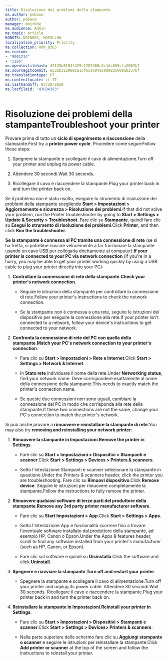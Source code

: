 ```yaml
---
title: Risoluzione dei problemi della stampante
ms.author: pebaum
author: pebaum
manager: mnirkhe
ms.audience: Admin
ms.topic: article
ROBOTS: NOINDEX, NOFOLLOW
localization_priority: Priority
ms.collection: Adm_O365
ms.custom:
- "9001214"
- "3186"
ms.openlocfilehash: 42125b5103f429c1287400c3c1dc659cfa2067b7
ms.sourcegitcommit: e332b3229881a1cf65ac84250d88256081b237bf
ms.translationtype: HT
ms.contentlocale: it-IT
ms.lasthandoff: 03/28/2020
ms.locfileid: "43034303"
---
```

# <a name="troubleshoot-your-printer"></a><span data-ttu-id="441a4-102">Risoluzione dei problemi della stampante</span><span class="sxs-lookup"><span data-stu-id="441a4-102">Troubleshoot your printer</span></span>

<span data-ttu-id="441a4-103">Provare prima di tutto un **ciclo di spegnimento e riaccensione** della stampante.</span><span class="sxs-lookup"><span data-stu-id="441a4-103">First try a **printer power cycle**.</span></span> <span data-ttu-id="441a4-104">Procedere come segue:</span><span class="sxs-lookup"><span data-stu-id="441a4-104">Follow these steps:</span></span>

1. <span data-ttu-id="441a4-105">Spegnere la stampante e scollegare il cavo di alimentazione.</span><span class="sxs-lookup"><span data-stu-id="441a4-105">Turn off your printer and unplug its power cable.</span></span>

2. <span data-ttu-id="441a4-106">Attendere 30 secondi.</span><span class="sxs-lookup"><span data-stu-id="441a4-106">Wait 30 seconds.</span></span>

3. <span data-ttu-id="441a4-107">Ricollegare il cavo e riaccendere la stampante.</span><span class="sxs-lookup"><span data-stu-id="441a4-107">Plug your printer back in and turn the printer back on.</span></span>

<span data-ttu-id="441a4-108">Se il problema non è stato risolto, eseguire lo strumento di risoluzione dei problemi della stampante scegliendo **Start > Impostazioni > Aggiornamento e sicurezza > Risoluzione dei problemi**.</span><span class="sxs-lookup"><span data-stu-id="441a4-108">If that did not solve your problem, run the Printer troubleshooter by going to **Start > Settings > Update & Security > Troubleshoot**.</span></span> <span data-ttu-id="441a4-109">Fare clic su **Stampante**, quindi fare clic su **Esegui lo strumento di risoluzione dei problemi**.</span><span class="sxs-lookup"><span data-stu-id="441a4-109">Click **Printer**, and then click **Run the troubleshooter**.</span></span>

<span data-ttu-id="441a4-110">**Se la stampante è connessa al PC tramite una connessione di rete** (se si ha fretta, si potrebbe riuscire velocemente a far funzionare la stampante usando un cavo USB per collegarla direttamente al computer):</span><span class="sxs-lookup"><span data-stu-id="441a4-110">**If your printer is connected to your PC via network connection** (if you're in a hurry, you may be able to get your printer working quickly by using a USB cable to plug your printer directly into your PC):</span></span>

1. <span data-ttu-id="441a4-111">**Controllare la connessione di rete della stampante**.</span><span class="sxs-lookup"><span data-stu-id="441a4-111">**Check your printer's network connection**.</span></span>
    
    - <span data-ttu-id="441a4-112">Seguire le istruzioni della stampante per controllare la connessione di rete.</span><span class="sxs-lookup"><span data-stu-id="441a4-112">Follow your printer's instructions to check the network connection.</span></span>

    - <span data-ttu-id="441a4-113">Se la stampante non è connessa a una rete, seguire le istruzioni del dispositivo per eseguire la connessione alla rete.</span><span class="sxs-lookup"><span data-stu-id="441a4-113">If your printer isn't connected to a network, follow your device's instructions to get connected to your network.</span></span>

2. <span data-ttu-id="441a4-114">**Confronta la connessione di rete del PC con quella della stampante**.</span><span class="sxs-lookup"><span data-stu-id="441a4-114">**Match your PC's network connection to your printer's connection**.</span></span>

    - <span data-ttu-id="441a4-115">Fare clic su **Start > Impostazioni > Rete e Internet**.</span><span class="sxs-lookup"><span data-stu-id="441a4-115">Click **Start > Settings > Network & Internet**.</span></span>

    - <span data-ttu-id="441a4-116">In **Stato rete** individuare il nome della rete.</span><span class="sxs-lookup"><span data-stu-id="441a4-116">Under **Networking status**, find your network name.</span></span> <span data-ttu-id="441a4-117">Deve corrispondere esattamente al nome della connessione della stampante.</span><span class="sxs-lookup"><span data-stu-id="441a4-117">This needs to exactly match the printer's connection name.</span></span>

    - <span data-ttu-id="441a4-118">Se queste due connessioni non sono uguali, cambiare la connessione del PC in modo che corrisponda alla rete della stampante.</span><span class="sxs-lookup"><span data-stu-id="441a4-118">If these two connections are not the same, change your PC's connection to match the printer's network.</span></span>

<span data-ttu-id="441a4-119">Si può anche provare a **rimuovere e reinstallare la stampante di rete**:</span><span class="sxs-lookup"><span data-stu-id="441a4-119">You may also try **removing and reinstalling your network printer**:</span></span>

1. <span data-ttu-id="441a4-120">**Rimuovere la stampante in Impostazioni**.</span><span class="sxs-lookup"><span data-stu-id="441a4-120">**Remove the printer in Settings**.</span></span>

    - <span data-ttu-id="441a4-121">Fare clic su **Start > Impostazioni > Dispositivi > Stampanti e scanner**.</span><span class="sxs-lookup"><span data-stu-id="441a4-121">Click **Start > Settings > Devices > Printers & scanners**.</span></span>

    - <span data-ttu-id="441a4-122">Sotto l'intestazione Stampanti e scanner selezionare la stampante in questione.</span><span class="sxs-lookup"><span data-stu-id="441a4-122">Under the Printers & scanners header, click the printer you are troubleshooting.</span></span> <span data-ttu-id="441a4-123">Fare clic su **Rimuovi dispositivo**.</span><span class="sxs-lookup"><span data-stu-id="441a4-123">Click **Remove device**.</span></span> <span data-ttu-id="441a4-124">Seguire le istruzioni per rimuovere completamente la stampante.</span><span class="sxs-lookup"><span data-stu-id="441a4-124">Follow the instructions to fully remove the printer.</span></span>

2. <span data-ttu-id="441a4-125">**Rimuovere qualsiasi software di terze parti del produttore della stampante**.</span><span class="sxs-lookup"><span data-stu-id="441a4-125">**Remove any 3rd party printer manufacturer software**.</span></span>

    - <span data-ttu-id="441a4-126">Fare clic su **Start Impostazioni > App**.</span><span class="sxs-lookup"><span data-stu-id="441a4-126">Click **Start > Settings > Apps**.</span></span>

    - <span data-ttu-id="441a4-127">Sotto l'intestazione App e funzionalità scorrere fino a trovare l'eventuale software installato dal produttore della stampante, ad esempio HP, Canon o Epson.</span><span class="sxs-lookup"><span data-stu-id="441a4-127">Under the Apps & features header, scroll to find any software installed from your printer's manufacturer (such as HP, Canon, or Epson).</span></span>

    - <span data-ttu-id="441a4-128">Fare clic sul software e quindi su **Disinstalla**.</span><span class="sxs-lookup"><span data-stu-id="441a4-128">Click the software and click **Uninstall**.</span></span>

3. <span data-ttu-id="441a4-129">**Spegnere e riavviare la stampante**.</span><span class="sxs-lookup"><span data-stu-id="441a4-129">**Turn off and restart your printer**.</span></span>

    - <span data-ttu-id="441a4-130">Spegnere la stampante e scollegare il cavo di alimentazione.</span><span class="sxs-lookup"><span data-stu-id="441a4-130">Turn off your printer and unplug its power cable.</span></span> <span data-ttu-id="441a4-131">Attendere 30 secondi.</span><span class="sxs-lookup"><span data-stu-id="441a4-131">Wait 30 seconds.</span></span> <span data-ttu-id="441a4-132">Ricollegare il cavo e riaccendere la stampante.</span><span class="sxs-lookup"><span data-stu-id="441a4-132">Plug your printer back in and turn the printer back on.</span></span>

4. <span data-ttu-id="441a4-133">**Reinstallare la stampante in Impostazioni**.</span><span class="sxs-lookup"><span data-stu-id="441a4-133">**Reinstall your printer in Settings**.</span></span>

    - <span data-ttu-id="441a4-134">Fare clic su **Start > Impostazioni > Dispositivi > Stampanti e scanner**.</span><span class="sxs-lookup"><span data-stu-id="441a4-134">Click **Start > Settings > Devices> Printers & scanners**.</span></span>
 
    - <span data-ttu-id="441a4-135">Nella parte superiore dello schermo fare clic su **Aggiungi stampante o scanner** e seguire le istruzioni per reinstallare la stampante.</span><span class="sxs-lookup"><span data-stu-id="441a4-135">Click **Add printer or scanner** at the top of the screen and follow the instructions to reinstall your printer.</span></span>
